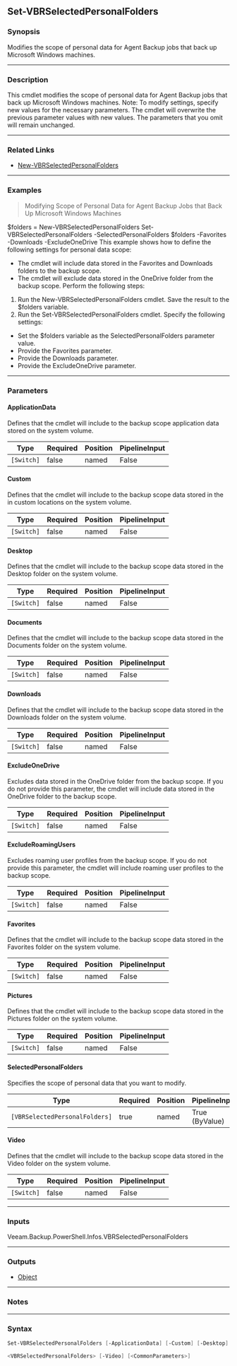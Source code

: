 Set-VBRSelectedPersonalFolders
------------------------------

### Synopsis
Modifies the scope of personal data for Agent Backup jobs that back up Microsoft Windows machines.

---

### Description

This cmdlet modifies the scope of personal data for Agent Backup jobs that back up Microsoft Windows machines.
Note: To modify settings, specify new values for the necessary parameters. The cmdlet will overwrite the previous parameter values with new values. The parameters that you omit will remain unchanged.

---

### Related Links
* [New-VBRSelectedPersonalFolders](New-VBRSelectedPersonalFolders)

---

### Examples
> Modifying Scope of Personal Data for Agent Backup Jobs that Back Up Microsoft Windows Machines

$folders = New-VBRSelectedPersonalFolders
Set-VBRSelectedPersonalFolders -SelectedPersonalFolders $folders -Favorites -Downloads -ExcludeOneDrive
This example shows how to define the following settings for personal data scope:
- The cmdlet will include data stored in the Favorites and Downloads folders to the backup scope.
- The cmdlet will exclude data stored in the OneDrive folder from the backup scope.
Perform the following steps:
1. Run the New-VBRSelectedPersonalFolders cmdlet. Save the result to the $folders variable.
2. Run the Set-VBRSelectedPersonalFolders cmdlet. Specify the following settings:
- Set the $folders variable as the SelectedPersonalFolders parameter value.
- Provide the Favorites parameter.
- Provide the Downloads parameter.
- Provide the ExcludeOneDrive parameter.

---

### Parameters
#### **ApplicationData**
Defines that the cmdlet will include to the backup scope application data stored on the system volume.

|Type      |Required|Position|PipelineInput|
|----------|--------|--------|-------------|
|`[Switch]`|false   |named   |False        |

#### **Custom**
Defines that the cmdlet will include to the backup scope data stored in the in custom locations on the system volume.

|Type      |Required|Position|PipelineInput|
|----------|--------|--------|-------------|
|`[Switch]`|false   |named   |False        |

#### **Desktop**
Defines that the cmdlet will include to the backup scope data stored in the Desktop folder on the system volume.

|Type      |Required|Position|PipelineInput|
|----------|--------|--------|-------------|
|`[Switch]`|false   |named   |False        |

#### **Documents**
Defines that the cmdlet will include to the backup scope data stored in the Documents folder on the system volume.

|Type      |Required|Position|PipelineInput|
|----------|--------|--------|-------------|
|`[Switch]`|false   |named   |False        |

#### **Downloads**
Defines that the cmdlet will include to the backup scope data stored in the Downloads folder on the system volume.

|Type      |Required|Position|PipelineInput|
|----------|--------|--------|-------------|
|`[Switch]`|false   |named   |False        |

#### **ExcludeOneDrive**
Excludes data stored in the OneDrive folder from the backup scope.
If you do not provide this parameter, the cmdlet will include data stored in the OneDrive folder to the backup scope.

|Type      |Required|Position|PipelineInput|
|----------|--------|--------|-------------|
|`[Switch]`|false   |named   |False        |

#### **ExcludeRoamingUsers**
Excludes roaming user profiles from the backup scope.
If you do not provide this parameter, the cmdlet will include roaming user profiles to the backup scope.

|Type      |Required|Position|PipelineInput|
|----------|--------|--------|-------------|
|`[Switch]`|false   |named   |False        |

#### **Favorites**
Defines that the cmdlet will include to the backup scope data stored in the Favorites folder on the system volume.

|Type      |Required|Position|PipelineInput|
|----------|--------|--------|-------------|
|`[Switch]`|false   |named   |False        |

#### **Pictures**
Defines that the cmdlet will include to the backup scope data stored in the Pictures folder on the system volume.

|Type      |Required|Position|PipelineInput|
|----------|--------|--------|-------------|
|`[Switch]`|false   |named   |False        |

#### **SelectedPersonalFolders**
Specifies the scope of personal data that you want to modify.

|Type                          |Required|Position|PipelineInput |
|------------------------------|--------|--------|--------------|
|`[VBRSelectedPersonalFolders]`|true    |named   |True (ByValue)|

#### **Video**
Defines that the cmdlet will include to the backup scope data stored in the Video folder on the system volume.

|Type      |Required|Position|PipelineInput|
|----------|--------|--------|-------------|
|`[Switch]`|false   |named   |False        |

---

### Inputs
Veeam.Backup.PowerShell.Infos.VBRSelectedPersonalFolders

---

### Outputs
* [Object](https://learn.microsoft.com/en-us/dotnet/api/System.Object)

---

### Notes

---

### Syntax
```PowerShell
Set-VBRSelectedPersonalFolders [-ApplicationData] [-Custom] [-Desktop] [-Documents] [-Downloads] [-ExcludeOneDrive] [-ExcludeRoamingUsers] [-Favorites] [-Pictures] -SelectedPersonalFolders 
```
```PowerShell
<VBRSelectedPersonalFolders> [-Video] [<CommonParameters>]
```
